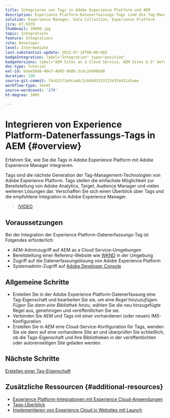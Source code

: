 ```yaml
---
title: Integrieren von Tags in Adobe Experience Platform und AEM
description: Experience Platform-Datenerfassungs-Tags sind die Tag-Management-Plattform der nächsten Generation von Adobe und die beste Methode zur Implementierung von Adobe Analytics, Target, Audience Manager und vielen weiteren Lösungen. Verschaffen Sie sich einen Überblick über Tags in Adobe Experience Platform und die empfohlene Integration mit Adobe Experience Manager.
solution: Experience Manager, Data Collection, Experience Platform
jira: KT-5979
thumbnail: 39090.jpg
topic: Integrations
feature: Integrations
role: Developer
level: Intermediate
last-substantial-update: 2022-07-10T00:00:00Z
badgeIntegration: label="Integration" type="positive"
badgeVersions: label="AEM Sites as a Cloud Service, AEM Sites 6.5" before-title="false"
doc-type: Tutorial
exl-id: bdae56d8-96e7-4b05-9b8b-3c6c2e998bd8
duration: 230
source-git-commit: f4c621f3a9caa8c2c64b8323312343fe421a5aee
workflow-type: tm+mt
source-wordcount: '270'
ht-degree: 100%

---
```


# Integrieren von Experience Platform-Datenerfassungs-Tags in AEM {#overview}

Erfahren Sie, wie Sie die Tags in Adobe Experience Platform mit Adobe Experience Manager integrieren.

Tags sind die nächste Generation der Tag-Management-Technologien von Adobe Experience Platform. Tags stellen die einfachste Möglichkeit zur Bereitstellung von Adobe Analytics, Target, Audience Manager und vielen weiteren Lösungen dar. Verschaffen Sie sich einen Überblick über Tags und die empfohlene Integration in Adobe Experience Manager.

>[!VIDEO](https://video.tv.adobe.com/v/3417061?quality=12&learn=on)

## Voraussetzungen

Bei der Integration der Experience Platform-Datenerfassungs-Tag ist Folgendes erforderlich:

+ AEM-Adminzugriff auf AEM as a Cloud Service-Umgebungen
+ Bereitstellung einer Referenz-Website wie [WKND](https://github.com/adobe/aem-guides-wknd) in der Umgebung
+ Zugriff auf die Datenerfassungslösung von Adobe Experience Platform
+ Systemadmin-Zugriff auf [Adobe Developer Console](https://developer.adobe.com/developer-console/)


## Allgemeine Schritte

+ Erstellen Sie in der Adobe Experience Platform-Datenerfassung eine Tag-Eigenschaft und bearbeiten Sie sie, um eine _Regel hinzuzufügen_. _Fügen Sie dann eine Bibliothek hinzu_, wählen Sie die neu hinzugefügte Regel aus, genehmigen und veröffentlichen Sie sie.
+ Verbinden Sie AEM und Tags mit einer vorhandenen (oder neuen) IMS-Konfiguration
+ Erstellen Sie in AEM eine Cloud-Service-Konfiguration für Tags, wenden Sie sie dann auf eine vorhandene Site an und überprüfen Sie schließlich, ob die Tags-Eigenschaft und ihre Bibliotheken in der veröffentlichten oder autorenseitigen Site geladen werden.

## Nächste Schritte

[Erstellen einer Tag-Eigenschaft](create-tag-property.md)

## Zusätzliche Ressourcen {#additional-resources}

+ [Experience Platform-Integrationen mit Experience Cloud-Anwendungen](https://experienceleague.adobe.com/docs/platform-learn/tutorials/intro-to-platform/integrations-with-experience-cloud-applications.html?lang=de)
+ [Tags-Überblick](https://experienceleague.adobe.com/docs/experience-platform/tags/home.html?lang=de)
+ [Implementieren von Experience Cloud in Websites mit Launch](https://experienceleague.adobe.com/docs/platform-learn/implement-in-websites/overview.html?lang=de)
